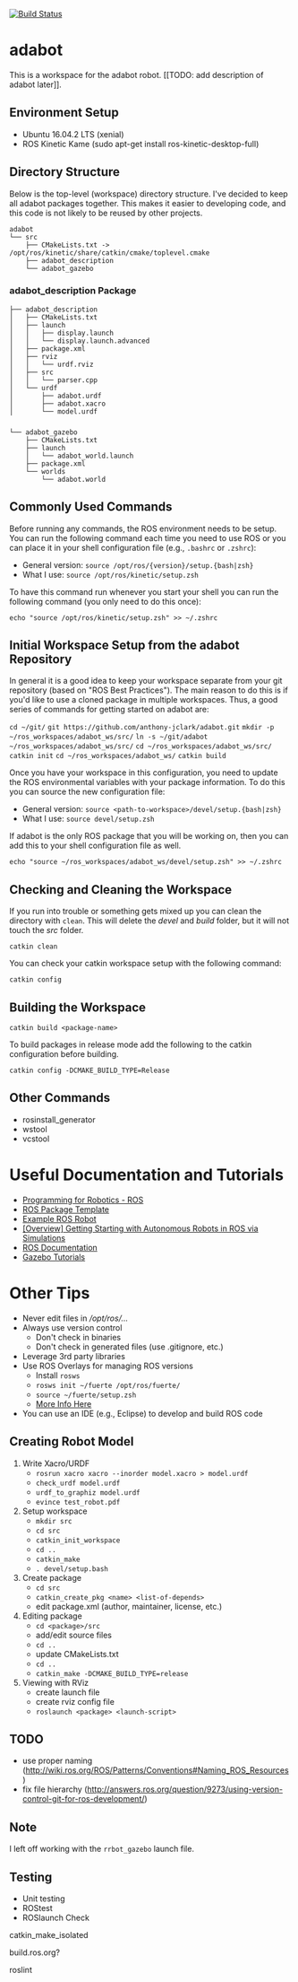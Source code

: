 
[![Build Status](https://travis-ci.org/anthony-jclark/adabot.svg?branch=master)](https://travis-ci.org/anthony-jclark/adabot)

# adabot

This is a workspace for the adabot robot. [[TODO: add description of adabot later]].

## Environment Setup

- Ubuntu 16.04.2 LTS (xenial)
- ROS Kinetic Kame (sudo apt-get install ros-kinetic-desktop-full)

## Directory Structure

Below is the top-level (workspace) directory structure. I've decided to keep all adabot packages together. This makes it easier to developing code, and this code is not likely to be reused by other projects.

```
adabot
└── src
    ├── CMakeLists.txt -> /opt/ros/kinetic/share/catkin/cmake/toplevel.cmake
    ├── adabot_description
    └── adabot_gazebo
```

### adabot_description Package

    ├── adabot_description
    │   ├── CMakeLists.txt
    │   ├── launch
    │   │   ├── display.launch
    │   │   └── display.launch.advanced
    │   ├── package.xml
    │   ├── rviz
    │   │   └── urdf.rviz
    │   ├── src
    │   │   └── parser.cpp
    │   └── urdf
    │       ├── adabot.urdf
    │       ├── adabot.xacro
    │       └── model.urdf

###

    └── adabot_gazebo
        ├── CMakeLists.txt
        ├── launch
        │   └── adabot_world.launch
        ├── package.xml
        └── worlds
            └── adabot.world

## Commonly Used Commands

Before running any commands, the ROS environment needs to be setup. You can run the following command each time you need to use ROS or you can place it in your shell configuration file (e.g., `.bashrc` or `.zshrc`):

- General version: `source /opt/ros/{version}/setup.{bash|zsh}`
- What I use: `source /opt/ros/kinetic/setup.zsh`

To have this command run whenever you start your shell you can run the following command (you only need to do this once):

`echo "source /opt/ros/kinetic/setup.zsh" >> ~/.zshrc`

## Initial Workspace Setup from the adabot Repository

In general it is a good idea to keep your workspace separate from your git repository (based on "ROS Best Practices"). The main reason to do this is if you'd like to use a cloned package in multiple workspaces. Thus, a good series of commands for getting started on adabot are:

`cd ~/git/`
`git https://github.com/anthony-jclark/adabot.git`
`mkdir -p ~/ros_workspaces/adabot_ws/src/`
`ln -s ~/git/adabot ~/ros_workspaces/adabot_ws/src/`
`cd ~/ros_workspaces/adabot_ws/src/`
`catkin init`
`cd ~/ros_workspaces/adabot_ws/`
`catkin build`

Once you have your workspace in this configuration, you need to update the ROS environmental variables with your package information. To do this you can source the new configuration file:

- General version: `source <path-to-workspace>/devel/setup.{bash|zsh}`
- What I use: `source devel/setup.zsh`

If adabot is the only ROS package that you will be working on, then you can add this to your shell configuration file as well.

`echo "source ~/ros_workspaces/adabot_ws/devel/setup.zsh" >> ~/.zshrc`

## Checking and Cleaning the Workspace

If you run into trouble or something gets mixed up you can clean the directory with `clean`. This will delete the *devel* and *build* folder, but it will not touch the *src* folder.

`catkin clean`

You can check your catkin workspace setup with the following command:

`catkin config`

## Building the Workspace

`catkin build <package-name>`

To build packages in release mode add the following to the catkin configuration before building.

`catkin config -DCMAKE_BUILD_TYPE=Release`

## Other Commands

- rosinstall_generator
- wstool
- vcstool

# Useful Documentation and Tutorials

- [Programming for Robotics - ROS](http://www.rsl.ethz.ch/education-students/lectures/ros.html)
- [ROS Package Template](https://github.com/ethz-asl/ros_best_practices/tree/master/ros_package_template)
- [Example ROS Robot](https://github.com/carlosjoserg/rrbot)
- [[Overview] Getting Starting with Autonomous Robots in ROS via Simulations](http://moorerobots.com/blog/post/6)
- [ROS Documentation](http://wiki.ros.org/)
- [Gazebo Tutorials](http://gazebosim.org/tutorials)

# Other Tips

- Never edit files in */opt/ros/...*
- Always use version control
    + Don't check in binaries
    + Don't check in generated files (use .gitignore, etc.)
- Leverage 3rd party libraries
- Use ROS Overlays for managing ROS versions
    + Install `rosws`
    + `rosws init ~/fuerte /opt/ros/fuerte/`
    + `source ~/fuerte/setup.zsh`
    + [More Info Here](http://robohow.eu/_media/meetings/first-integration-workshop/ros-best-practices.pdf)
- You can use an IDE (e.g., Eclipse) to develop and build ROS code









## Creating Robot Model

1. Write Xacro/URDF
    + `rosrun xacro xacro --inorder model.xacro > model.urdf`
    + `check_urdf model.urdf`
    + `urdf_to_graphiz model.urdf`
    + `evince test_robot.pdf`
2. Setup workspace
    + `mkdir src`
    + `cd src`
    + `catkin_init_workspace`
    + `cd ..`
    + `catkin_make`
    + `. devel/setup.bash`
3. Create package
    + `cd src`
    + `catkin_create_pkg <name> <list-of-depends>`
    + edit package.xml (author, maintainer, license, etc.)
4. Editing package
    + `cd <package>/src`
    + add/edit source files
    + `cd ..`
    + update CMakeLists.txt
    + `cd ..`
    + `catkin_make -DCMAKE_BUILD_TYPE=release`
5. Viewing with RViz
    + create launch file
    + create rviz config file
    + `roslaunch <package> <launch-script>`

## TODO

- use proper naming (http://wiki.ros.org/ROS/Patterns/Conventions#Naming_ROS_Resources)
- fix file hierarchy (http://answers.ros.org/question/9273/using-version-control-git-for-ros-development/)

## Note

I left off working with the `rrbot_gazebo` launch file.

## Testing

- Unit testing
- ROStest
- ROSlaunch Check

catkin_make_isolated

build.ros.org?

roslint
